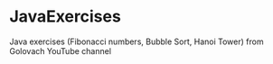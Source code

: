 # JavaExercises
Java exercises (Fibonacci numbers, Bubble Sort, Hanoi Tower) from Golovach YouTube channel 
